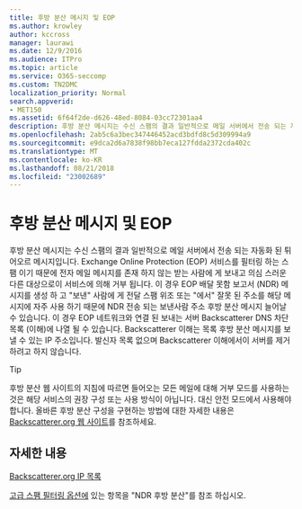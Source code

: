```yaml
---
title: 후방 분산 메시지 및 EOP
ms.author: krowley
author: kccross
manager: laurawi
ms.date: 12/9/2016
ms.audience: ITPro
ms.topic: article
ms.service: O365-seccomp
ms.custom: TN2DMC
localization_priority: Normal
search.appverid:
- MET150
ms.assetid: 6f64f2de-d626-48ed-8084-03cc72301aa4
description: 후방 분산 메시지는 수신 스팸의 결과 일반적으로 메일 서버에서 전송 되는 자동화 된 튀어오르 메시지입니다. Backscatterer 이해는 목록 후방 분산 메시지를 보낼 수 있는 IP 주소입니다. 발신자 목록 없으며 Backscatterer 이해에서이 서버를 제거 하려고 하지 않습니다.
ms.openlocfilehash: 2ab5c6a3bec347446452acd3bdfd8c5d309994a9
ms.sourcegitcommit: e9dca2d6a7838f98bb7eca127fdda2372cda402c
ms.translationtype: MT
ms.contentlocale: ko-KR
ms.lasthandoff: 08/21/2018
ms.locfileid: "23002689"
---
```

# <a name="backscatter-messages-and-eop"></a>후방 분산 메시지 및 EOP

후방 분산 메시지는 수신 스팸의 결과 일반적으로 메일 서버에서 전송 되는 자동화 된 튀어오르 메시지입니다. Exchange Online Protection (EOP) 서비스를 필터링 하는 스팸 이기 때문에 전자 메일 메시지를 존재 하지 않는 받는 사람에 게 보내고 의심 스러운 다른 대상으로이 서비스에 의해 거부 됩니다. 이 경우 EOP 배달 못함 보고서 (NDR) 메시지를 생성 하 고 "보낸" 사람에 게 전달 스팸 위조 또는 "에서" 잘못 된 주소를 해당 메시지에 자주 사용 하기 때문에 NDR 전송 되는 보낸사람 주소 후방 분산 메시지 늘어날 수 있습니다. 이 경우 EOP 네트워크와 연결 된 보내는 서버 Backscatterer DNS 차단 목록 (이해)에 나열 될 수 있습니다. Backscatterer 이해는 목록 후방 분산 메시지를 보낼 수 있는 IP 주소입니다. 발신자 목록 없으며 Backscatterer 이해에서이 서버를 제거 하려고 하지 않습니다. 
  
> [!TIP]
> 후방 분산 웹 사이트의 지침에 따르면 들어오는 모든 메일에 대해 거부 모드를 사용하는 것은 해당 서비스의 권장 구성 또는 사용 방식이 아닙니다. 대신 안전 모드에서 사용해야 합니다. 올바른 후방 분산 구성을 구현하는 방법에 대한 자세한 내용은 [Backscatterer.org 웹 사이트](http://www.backscatterer.org/?target=usage)를 참조하세요. 
  
## <a name="for-more-information"></a>자세한 내용

[Backscatterer.org IP 목록](https://blogs.msdn.com/b/tzink/archive/2012/08/22/the-backscatterer-org-ip-list.aspx)
  
[고급 스팸 필터링 옵션에](advanced-spam-filtering-asf-options.md) 있는 항목을 "NDR 후방 분산"를 참조 하십시오.
  

